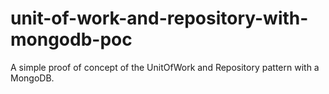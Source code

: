 # unit-of-work-and-repository-with-mongodb-poc
A simple proof of concept of the UnitOfWork and Repository pattern with a MongoDB.
